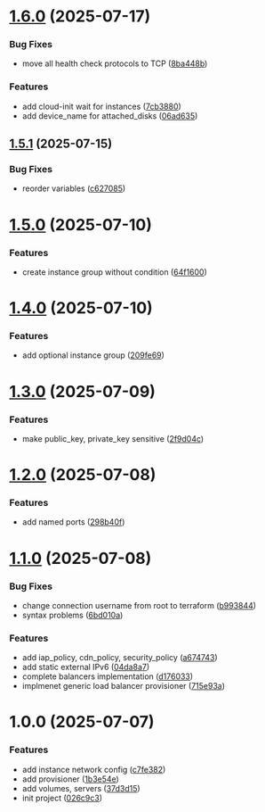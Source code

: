 # [1.6.0](https://github.com/ckoliber/terraform-google-cluster/compare/1.5.1...1.6.0) (2025-07-17)


### Bug Fixes

* move all health check protocols to TCP ([8ba448b](https://github.com/ckoliber/terraform-google-cluster/commit/8ba448b80b4e91b0ced699f5330aeb4fe0bbb6a8))


### Features

* add cloud-init wait for instances ([7cb3880](https://github.com/ckoliber/terraform-google-cluster/commit/7cb3880445e3a86f375e684e3c0a2e08c91a5cc6))
* add device_name for attached_disks ([06ad635](https://github.com/ckoliber/terraform-google-cluster/commit/06ad635753e71ed562bbea3655a1b387b13990c0))

## [1.5.1](https://github.com/ckoliber/terraform-google-cluster/compare/1.5.0...1.5.1) (2025-07-15)


### Bug Fixes

* reorder variables ([c627085](https://github.com/ckoliber/terraform-google-cluster/commit/c62708514d9f07cb03df96cf08273101916b07e0))

# [1.5.0](https://github.com/ckoliber/terraform-google-cluster/compare/1.4.0...1.5.0) (2025-07-10)


### Features

* create instance group without condition ([64f1600](https://github.com/ckoliber/terraform-google-cluster/commit/64f160094b4a71233121fb4f4ed64eac6057327e))

# [1.4.0](https://github.com/ckoliber/terraform-google-cluster/compare/1.3.0...1.4.0) (2025-07-10)


### Features

* add optional instance group ([209fe69](https://github.com/ckoliber/terraform-google-cluster/commit/209fe6931ab1c5e46b1f493f9228101193cf9db4))

# [1.3.0](https://github.com/ckoliber/terraform-google-cluster/compare/1.2.0...1.3.0) (2025-07-09)


### Features

* make public_key, private_key sensitive ([2f9d04c](https://github.com/ckoliber/terraform-google-cluster/commit/2f9d04cae81213bf991757ea9fe5ab3ef2827e02))

# [1.2.0](https://github.com/ckoliber/terraform-google-cluster/compare/1.1.0...1.2.0) (2025-07-08)


### Features

* add named ports ([298b40f](https://github.com/ckoliber/terraform-google-cluster/commit/298b40fd7a8d0990f31cf9fc43caa0dbb4365eb3))

# [1.1.0](https://github.com/ckoliber/terraform-google-cluster/compare/1.0.0...1.1.0) (2025-07-08)


### Bug Fixes

* change connection username from root to terraform ([b993844](https://github.com/ckoliber/terraform-google-cluster/commit/b9938449d07595b585bc935fa7392933b71488dc))
* syntax problems ([6bd010a](https://github.com/ckoliber/terraform-google-cluster/commit/6bd010a9c0f267beeddb978c816adf7a6207d3eb))


### Features

* add iap_policy, cdn_policy, security_policy ([a674743](https://github.com/ckoliber/terraform-google-cluster/commit/a6747436b091ef473a35359ddc7e28078108c8e2))
* add static external IPv6 ([04da8a7](https://github.com/ckoliber/terraform-google-cluster/commit/04da8a79f28a9c50a290ccd207dc1747fe918dc9))
* complete balancers implementation ([d176033](https://github.com/ckoliber/terraform-google-cluster/commit/d176033365d3234bd4454648943121214ee9b6f4))
* implmenet generic load balancer provisioner ([715e93a](https://github.com/ckoliber/terraform-google-cluster/commit/715e93abf4c32aa5c47c8c7fcb41ea8ac44ef37e))

# 1.0.0 (2025-07-07)


### Features

* add instance network config ([c7fe382](https://github.com/ckoliber/terraform-google-cluster/commit/c7fe382b73e11c51e80388a144b91db119f50343))
* add provisioner ([1b3e54e](https://github.com/ckoliber/terraform-google-cluster/commit/1b3e54e86b07b64be2c4f8afbbf7a3582049c41b))
* add volumes, servers ([37d3d15](https://github.com/ckoliber/terraform-google-cluster/commit/37d3d15728e340b60bfc35aa8e145745fec1d419))
* init project ([026c9c3](https://github.com/ckoliber/terraform-google-cluster/commit/026c9c3939cafe680caf55233c07f0f05d4b3d2d))
